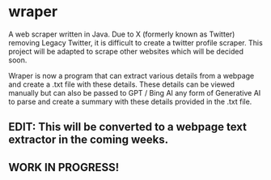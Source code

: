 # wraper
A web scraper written in Java. Due to X (formerly known as Twitter) removing Legacy Twitter, it is difficult to create a twitter profile scraper. This project will be adapted to scrape other websites which will be decided soon. 

Wraper is now a program that can extract various details from a webpage and create a .txt file with these details. These details can be viewed manually but can also be passed to GPT / Bing AI any form of Generative AI to parse and create a summary with these details provided in the .txt file.

## EDIT: This will be converted to a webpage text extractor in the coming weeks.
## WORK IN PROGRESS!
